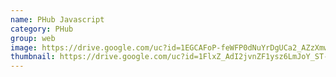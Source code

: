 ```yaml
---
name: PHub Javascript
category: PHub
group: web
image: https://drive.google.com/uc?id=1EGCAFoP-feWFP0dNuYrDgUCa2_AZzXmw
thumbnail: https://drive.google.com/uc?id=1FlxZ_AdI2jvnZF1ysz6LmJoY_ST-wD0W
---
```

